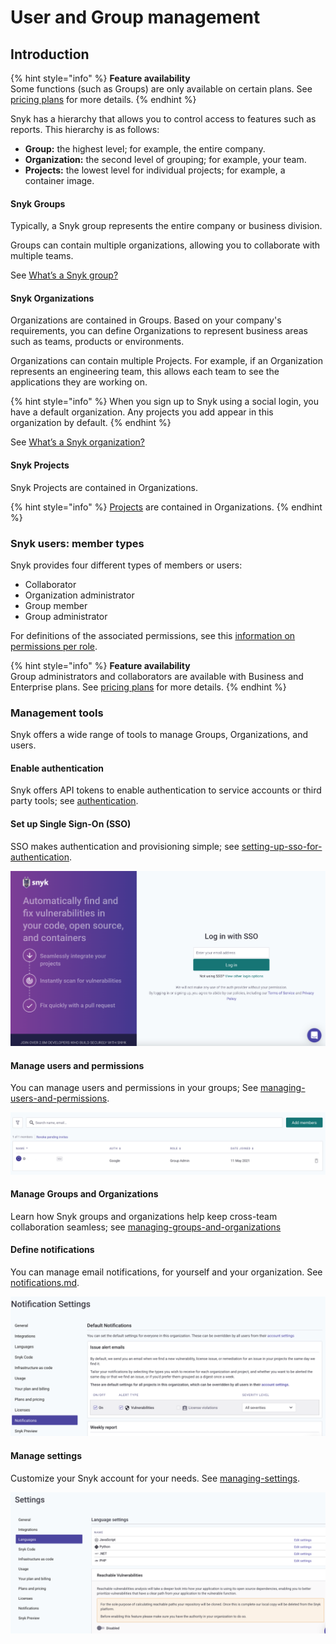 # User and Group management

## Introduction

{% hint style="info" %}
**Feature availability**\
Some functions (such as Groups) are only available on certain plans. See [pricing plans](https://snyk.io/plans/) for more details.
{% endhint %}

Snyk has a hierarchy that allows you to control access to features such as reports. This hierarchy is as follows:

* **Group:** the highest level; for example, the entire company.
* **Organization:** the second level of grouping; for example, your team.
* **Projects:** the lowest level for individual projects; for example, a container image.

#### Snyk Groups

Typically, a Snyk group represents the entire company or business division.

Groups can contain multiple organizations, allowing you to collaborate with multiple teams.

See [What’s a Snyk group?](managing-groups-and-organizations/whats-a-snyk-group.md)

#### Snyk Organizations

Organizations are contained in Groups. Based on your company's requirements, you can define Organizations to represent business areas such as teams, products or environments.

Organizations can contain multiple Projects. For example, if an Organization represents an engineering team, this allows each team to see the applications they are working on.

{% hint style="info" %}
When you sign up to Snyk using a social login, you have a default organization. Any projects you add appear in this organization by default.
{% endhint %}

See [What’s a Snyk organization?](managing-groups-and-organizations/whats-a-snyk-organization.md)

#### Snyk Projects

Snyk Projects are contained in Organizations.

{% hint style="info" %}
[Projects](broken-reference/) are contained in Organizations.
{% endhint %}

### Snyk users: member types

Snyk provides four different types of members or users:

* Collaborator
* Organization administrator
* Group member
* Group administrator

For definitions of the associated permissions, see this [information on permissions per role](https://docs.snyk.io/features/user-and-group-management/managing-users-and-permissions/managing-permissions#permissions-per-role).

{% hint style="info" %}
**Feature availability**\
Group administrators and collaborators are available with Business and Enterprise plans. See [pricing plans](https://snyk.io/plans/) for more details.
{% endhint %}

### Management tools

Snyk offers a wide range of tools to manage Groups, Organizations, and users.

#### Enable authentication

Snyk offers API tokens to enable authentication to service accounts or third party tools; see [authentication](authentication/ "mention").

#### Set up Single Sign-On (SSO)

SSO makes authentication and provisioning simple; see [setting-up-sso-for-authentication](setting-up-sso-for-authentication/ "mention").

![](<../../.gitbook/assets/image (65) (1) (1).png>)

#### Manage users and permissions

You can manage users and permissions in your groups; See [managing-users-and-permissions](managing-users-and-permissions/ "mention").

![](<../../.gitbook/assets/image (213).png>)

#### Manage Groups and Organizations

Learn how Snyk groups and organizations help keep cross-team collaboration seamless; see [managing-groups-and-organizations](managing-groups-and-organizations/ "mention")

#### Define notifications

You can manage email notifications, for yourself and your organization. See [notifications.md](notifications.md "mention").

![](<../../.gitbook/assets/image (350).png>)

#### Manage settings

Customize your Snyk account for your needs. See [managing-settings](managing-settings/ "mention").

![](<../../.gitbook/assets/image (49) (1).png>)
